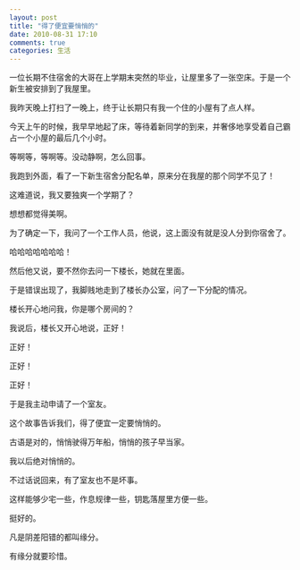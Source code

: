 ```yaml
---
layout: post
title: "得了便宜要悄悄的"
date: 2010-08-31 17:10
comments: true
categories: 生活
---
```

一位长期不住宿舍的大哥在上学期末突然的毕业，让屋里多了一张空床。于是一个新生被安排到了我屋里。

我昨天晚上打扫了一晚上，终于让长期只有我一个住的小屋有了点人样。

今天上午的时候，我早早地起了床，等待着新同学的到来，并奢侈地享受着自己霸占一个小屋的最后几个小时。

等啊等，等啊等。没动静啊，怎么回事。

我跑到外面，看了一下新生宿舍分配名单，原来分在我屋的那个同学不见了！

这难道说，我又要独爽一个学期了？

想想都觉得美啊。

为了确定一下，我问了一个工作人员，他说，这上面没有就是没人分到你宿舍了。

哈哈哈哈哈哈哈！

然后他又说，要不然你去问一下楼长，她就在里面。

于是错误出现了，我脚贱地走到了楼长办公室，问了一下分配的情况。

楼长开心地问我，你是哪个房间的？

我说后，楼长又开心地说，正好！

正好！

正好！

正好！

于是我主动申请了一个室友。

这个故事告诉我们，得了便宜一定要悄悄的。

古语是对的，悄悄驶得万年船，悄悄的孩子早当家。

我以后绝对悄悄的。

不过话说回来，有了室友也不是坏事。

这样能够少宅一些，作息规律一些，钥匙落屋里方便一些。

挺好的。

凡是阴差阳错的都叫缘分。

有缘分就要珍惜。